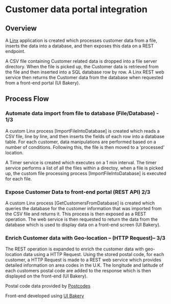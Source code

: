 # Customer data portal integration

## Overview 
A [Linx](https://linx.software/utm_source=github) application is created which processes customer data from a file, inserts the data into a database, and then exposes this data on a REST endpoint.

A CSV file containing Customer related data is dropped into a file server directory. 
When the file is picked up, the Customer data is retrieved from the file and then inserted into a SQL database row by row. 
A Linx REST web service then returns the Customer data from the database when requested from a front-end portal (UI Bakery).

## Process Flow

### Automate data import from file to database (File/Database) - 1/3
A custom Linx process [ImportFileIntoDatabase] is created which reads a CSV file, line by line, and then inserts the fields of each row into a database table. 
For each customer, data manipulations are performed based on a number of conditions. 
Following this, the file is then moved to a ‘processed’ location. 

A Timer service is created which executes on a 1 min interval. 
The timer service performs a list of all the files within a directoy, when a file is picked up, the custom file processing process [ImportFileIntoDatabase]  is executed for each file.

### Expose Customer Data to front-end portal (REST API)  2/3
A custom Linx process [GetCustomersFromDatabase] is created which queries the database for the customer information that was imported from the CSV file and returns it. 
This process is then exposed as a REST operation. The web service is then requested to return the data from the database which is used to display data on a front-end screen (UI Bakery).

### Enrich Customer data with Geo-location – (HTTP Request)– 3/3
The REST operation is expanded to enrich the customer data with geo-location data using a HTTP Request. 
Using the stored postal code, for each customer, a HTTP Request is made to a REST web service which provides detailed information on area codes in the U.K. 
The longitude and latitude of each customers postal code are added to the response which is then displayed on the front-end (UI Bakery).


Postal code data provided by [Postcodes](https://postcodes.io/)

Front-end developed using [UI Bakery](https://uibakery.io/)
